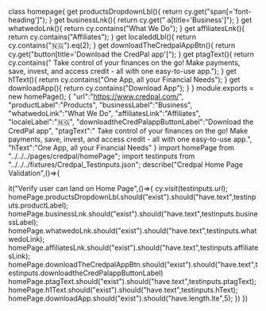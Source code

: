 class homepage{
get productsDropdownLbl(){
return
cy.get("span[='font-heading']");
}
get businessLnk(){
return cy.get(" a[title='Business']");
}
get whatwedoLnk(){
return cy.contains("What We Do");
}
get affiliatesLnk(){
return cy.contains("Affiliates");
}
get localeddLbl(){
return cy.contains("🇳🇬").eq(2);
}
get downloadTheCredpalAppBtn(){
return cy.get("button[title='Download the CredPal app']");
}
get ptagText(){
return cy.contains(" Take control of your finances on the go! Make payments, save, invest, and access credit - all with one easy-to-use app.");
}
get h1Text(){
return cy.contains("One App, all your Financial Needs");
}
get downloadApp(){
return cy.contains("Download App");
}
}
module.exports = new homePage();
{
"url":"https://www.credpal.com/",
"productLabel":"Products",
"businessLabel":"Business",
"whatwedoLink":"What We Do",
"affiliatesLink":"Affiliates",
"localeLabel":"🇳🇬",
"downloadtheCredPalappButtonLabel":"Download the CredPal app",
"ptagText":" Take control of your finances on the go! Make payments, save, invest, and access credit - all with one easy-to-use app.",
"hText":"One App, all your Financial Needs"
}
import homePage from "../../../pages/credpal/homePage";
import testinputs from
"../../../fixtures/Credpal_Testinputs.json";
describe("Credpal Home Page Validation",()=>{

it("Verify user can land on Home Page",()=>{
cy.visit(testinputs.url);
homePage.productsDropdownLbl.should("exist").should("have.text",testinputs.productLabel);
homePage.businessLnk.should("exist").should("have.text",testinputs.businessLabel);
homePage.whatwedoLnk.should("exist").should("have.text",testinputs.whatwedoLink);
homePage.affiliatesLnk.should("exist").should("have.text",testinputs.affiliatesLink);
homePage.downloadTheCredpalAppBtn.should("exist").should("have.text",testinputs.downloadtheCredPalappButtonLabel)
homePage.ptagText.should("exist").should("have.text",testinputs.ptagText);
homePage.h1Text.should("exist").should("have.text",testinputs.hText);
homePage.downloadApp.should("exist").should("have.length.lte",5);
})
})
